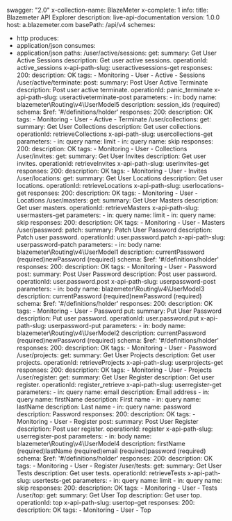 swagger: "2.0"
x-collection-name: BlazeMeter
x-complete: 1
info:
  title: Blazemeter API Explorer
  description: live-api-documentation
  version: 1.0.0
host: a.blazemeter.com
basePath: /api/v4
schemes:
- http
produces:
- application/json
consumes:
- application/json
paths:
  /user/active/sessions:
    get:
      summary: Get User Active Sessions
      description: Get user active sessions.
      operationId: active_sessions
      x-api-path-slug: useractivesessions-get
      responses:
        200:
          description: OK
      tags:
      - Monitoring
      - User
      - Active
      - Sessions
  /user/active/terminate:
    post:
      summary: Post User Active Terminate
      description: Post user active terminate.
      operationId: panic_terminate
      x-api-path-slug: useractiveterminate-post
      parameters:
      - in: body
        name: blazemeter\Routing\v4\UserModel5
        description: session_ids (required)
        schema:
          $ref: '#/definitions/holder'
      responses:
        200:
          description: OK
      tags:
      - Monitoring
      - User
      - Active
      - Terminate
  /user/collections:
    get:
      summary: Get User Collections
      description: Get user collections.
      operationId: retrieveCollections
      x-api-path-slug: usercollections-get
      parameters:
      - in: query
        name: limit
      - in: query
        name: skip
      responses:
        200:
          description: OK
      tags:
      - Monitoring
      - User
      - Collections
  /user/invites:
    get:
      summary: Get User Invites
      description: Get user invites.
      operationId: retrieveInvites
      x-api-path-slug: userinvites-get
      responses:
        200:
          description: OK
      tags:
      - Monitoring
      - User
      - Invites
  /user/locations:
    get:
      summary: Get User Locations
      description: Get user locations.
      operationId: retrieveLocations
      x-api-path-slug: userlocations-get
      responses:
        200:
          description: OK
      tags:
      - Monitoring
      - User
      - Locations
  /user/masters:
    get:
      summary: Get User Masters
      description: Get user masters.
      operationId: retrieveMasters
      x-api-path-slug: usermasters-get
      parameters:
      - in: query
        name: limit
      - in: query
        name: skip
      responses:
        200:
          description: OK
      tags:
      - Monitoring
      - User
      - Masters
  /user/password:
    patch:
      summary: Patch User Password
      description: Patch user password.
      operationId: user.password.patch
      x-api-path-slug: userpassword-patch
      parameters:
      - in: body
        name: blazemeter\Routing\v4\UserModel1
        description: currentPassword (required)newPassword (required)
        schema:
          $ref: '#/definitions/holder'
      responses:
        200:
          description: OK
      tags:
      - Monitoring
      - User
      - Password
    post:
      summary: Post User Password
      description: Post user password.
      operationId: user.password.post
      x-api-path-slug: userpassword-post
      parameters:
      - in: body
        name: blazemeter\Routing\v4\UserModel3
        description: currentPassword (required)newPassword (required)
        schema:
          $ref: '#/definitions/holder'
      responses:
        200:
          description: OK
      tags:
      - Monitoring
      - User
      - Password
    put:
      summary: Put User Password
      description: Put user password.
      operationId: user.password.put
      x-api-path-slug: userpassword-put
      parameters:
      - in: body
        name: blazemeter\Routing\v4\UserModel2
        description: currentPassword (required)newPassword (required)
        schema:
          $ref: '#/definitions/holder'
      responses:
        200:
          description: OK
      tags:
      - Monitoring
      - User
      - Password
  /user/projects:
    get:
      summary: Get User Projects
      description: Get user projects.
      operationId: retrieveProjects
      x-api-path-slug: userprojects-get
      responses:
        200:
          description: OK
      tags:
      - Monitoring
      - User
      - Projects
  /user/register:
    get:
      summary: Get User Register
      description: Get user register.
      operationId: register_retrieve
      x-api-path-slug: userregister-get
      parameters:
      - in: query
        name: email
        description: Email address
      - in: query
        name: firstName
        description: First name
      - in: query
        name: lastName
        description: Last name
      - in: query
        name: password
        description: Password
      responses:
        200:
          description: OK
      tags:
      - Monitoring
      - User
      - Register
    post:
      summary: Post User Register
      description: Post user register.
      operationId: register
      x-api-path-slug: userregister-post
      parameters:
      - in: body
        name: blazemeter\Routing\v4\UserModel4
        description: firstName (required)lastName (required)email (required)password
          (required)
        schema:
          $ref: '#/definitions/holder'
      responses:
        200:
          description: OK
      tags:
      - Monitoring
      - User
      - Register
  /user/tests:
    get:
      summary: Get User Tests
      description: Get user tests.
      operationId: retrieveTests
      x-api-path-slug: usertests-get
      parameters:
      - in: query
        name: limit
      - in: query
        name: skip
      responses:
        200:
          description: OK
      tags:
      - Monitoring
      - User
      - Tests
  /user/top:
    get:
      summary: Get User Top
      description: Get user top.
      operationId: top
      x-api-path-slug: usertop-get
      responses:
        200:
          description: OK
      tags:
      - Monitoring
      - User
      - Top